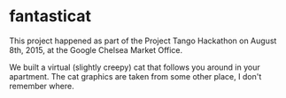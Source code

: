 # fantasticat

This project happened as part of the Project Tango Hackathon on August 8th, 2015, at the Google Chelsea Market Office.

We built a virtual (slightly creepy) cat that follows you around in your apartment. The cat graphics are taken from some other place, I don't remember where. 
